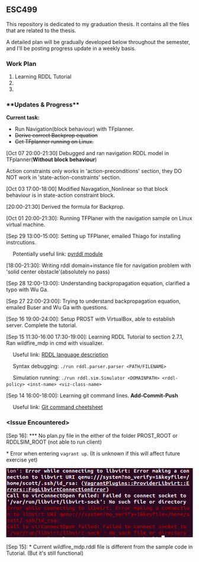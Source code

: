 ## ESC499
This repository is dedicated to my graduation thesis. It contains all the files that are related to the thesis. 

A detailed plan will be gradually developed below throughout the semester, and I'll be posting progress update in a weekly basis. 

### Work Plan
1. Learning RDDL Tutorial
2.
3.

###  \*\*Updates & Progress\*\*
**Current task:** 
* Run Navigation(block behaviour) with TFplanner.
* ~~Derive correct Backprop equation~~
* ~~Get TFplanner running on Linux.~~

[Oct 07 20:00-21:30] Debugged and ran navigation RDDL model in TFplanner(**Without block behaviour**)

Action constraints only works in 'action-preconditions' section, they DO NOT work in 'state-action-constraints' section.

[Oct 03 17:00-18:00] Modified Navagation_Nonlinear so that block behaviour is in state-action constraint block.

[20:00-21:30] Derived the formula for Backprop.

[Oct 01 20:00-21:30]: Running TFPlaner with the navigation sample on Linux virtual machine.

[Sep 29 13:00-15:00]: Setting up TFPlaner, emailed Thiago for installing instrcutions.

&emsp; Potentially useful link: [pyrddl module](https://pypi.org/project/pyrddl/)

[18:00-21:30]: Writing rddl domain+instance file for navigation problem with 'solid center obstacle'(absolutely no pass) 

[Sep 28 12:00-13:00]: Understanding backpropagation equation, clarified a typo with Wu Ga.

[Sep 27 22:00-23:00]: Trying to understand backpropagation equation, emailed Buser and Wu Ga with questions.

[Sep 16 19:00-24:00]: Setup PROST with VirtualBox, able to establish server. Complete the tutorial.

[Sep 15 11:30-16:00 17:30-19:00]: Learning RDDL Tutorial to section 2.7.1, Ran wildfire_mdp in cmd with visualizer.

&emsp; Useful link: [RDDL language description](https://sites.google.com/site/rddltutorial/rddl-language-discription)

&emsp; Syntax debugging: `./run rddl.parser.parser <PATH/FILENAME>`

&emsp; Simulation running: `./run rddl.sim.Simulator <DOMAINPATH> <rddl-policy> <inst-name> <viz-class-name>`

[Sep 14 16:00-18:00]: Learning git command lines. **Add-Commit-Push**

&emsp; Useful link: [Git command cheetsheet](https://education.github.com/git-cheat-sheet-education.pdf)



### \<Issue Encountered\>
[Sep 16]: \*\*\* No plan.py file in the either of the folder PROST_ROOT or RDDLSIM_ROOT (not able to run client)

\* Error when entering `vagrant up`. (It is unknown if this will affect future exercise yet)

![](https://github.com/songziya/ESC499/blob/master/General%20Documents/Issues/vagrant%20up.png)

[Sep 15]: \* Current wildfire_mdp.rddl file is different from the sample code in Tutorial. (But it's still functional)


